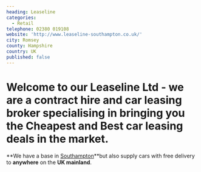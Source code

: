 ```yaml
---
heading: Leaseline
categories:
  - Retail
telephone: 02380 019108
website: 'http://www.leaseline-southampton.co.uk/'
city: Romsey
county: Hampshire
country: UK
published: false
---
```

# **Welcome to our Leaseline Ltd -** we are a contract hire and car leasing broker specialising in bringing you the **Cheapest and Best car leasing deals** in the market.

**We have a base in [Southampton](http://www.leaseline-southampton.co.uk/southampton-car-leasing.html)**but also supply cars with free delivery to **anywhere** on the **UK mainland**.
